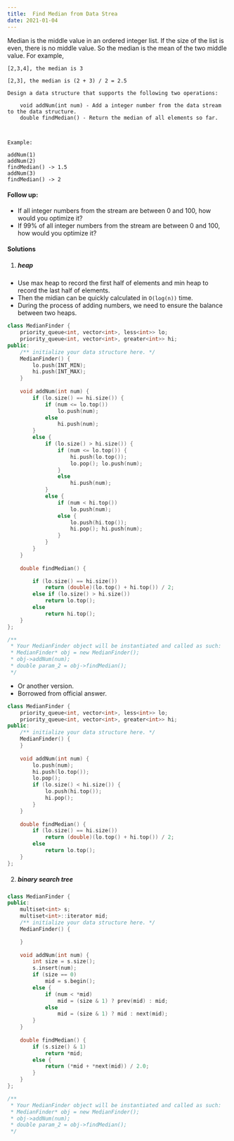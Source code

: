 ```yaml
---
title:  Find Median from Data Strea
date: 2021-01-04
---
```

Median is the middle value in an ordered integer list. If the size of the list is even, there is no middle value. So the median is the mean of the two middle value.
For example,

```
[2,3,4], the median is 3

[2,3], the median is (2 + 3) / 2 = 2.5

Design a data structure that supports the following two operations:

    void addNum(int num) - Add a integer number from the data stream to the data structure.
    double findMedian() - Return the median of all elements so far.

 

Example:

addNum(1)
addNum(2)
findMedian() -> 1.5
addNum(3) 
findMedian() -> 2
```
 

#### Follow up:

-    If all integer numbers from the stream are between 0 and 100, how would you optimize it?
-    If 99% of all integer numbers from the stream are between 0 and 100, how would you optimize it?


#### Solutions

1. ##### heap

- Use max heap to record the first half of elements and min heap to record the last half of elements.
- Then the midian can be quickly calculated in `O(log(n))` time.
- During the process of adding numbers, we need to ensure the balance between two heaps.

```cpp
class MedianFinder {
    priority_queue<int, vector<int>, less<int>> lo;
    priority_queue<int, vector<int>, greater<int>> hi;
public:
    /** initialize your data structure here. */
    MedianFinder() {
        lo.push(INT_MIN);
        hi.push(INT_MAX);
    }
    
    void addNum(int num) {
        if (lo.size() == hi.size()) {
            if (num <= lo.top())
                lo.push(num);
            else
                hi.push(num);
        }
        else {
            if (lo.size() > hi.size()) {
                if (num <= lo.top()) {
                    hi.push(lo.top());
                    lo.pop(); lo.push(num);
                }
                else
                    hi.push(num);
            }
            else {
                if (num < hi.top())
                    lo.push(num);
                else {
                    lo.push(hi.top());
                    hi.pop(); hi.push(num);
                }
            }
        }
    }
    
    double findMedian() {

        if (lo.size() == hi.size())
            return (double)(lo.top() + hi.top()) / 2;
        else if (lo.size() > hi.size())
            return lo.top();
        else
            return hi.top();
    }
};

/**
 * Your MedianFinder object will be instantiated and called as such:
 * MedianFinder* obj = new MedianFinder();
 * obj->addNum(num);
 * double param_2 = obj->findMedian();
 */
```


- Or another version.
- Borrowed from official answer.


```cpp
class MedianFinder {
    priority_queue<int, vector<int>, less<int>> lo;
    priority_queue<int, vector<int>, greater<int>> hi;
public:
    /** initialize your data structure here. */
    MedianFinder() {
    }
    
    void addNum(int num) {
        lo.push(num);
        hi.push(lo.top());
        lo.pop();
        if (lo.size() < hi.size()) {
            lo.push(hi.top());
            hi.pop();
        }
    }
    
    double findMedian() {
        if (lo.size() == hi.size())
            return (double)(lo.top() + hi.top()) / 2;
        else
            return lo.top();
    }
};
```


2. ##### binary search tree

```cpp
class MedianFinder {
public:
    multiset<int> s;
    multiset<int>::iterator mid;
    /** initialize your data structure here. */
    MedianFinder() {

    }
    
    void addNum(int num) {
        int size = s.size();
        s.insert(num);
        if (size == 0)
            mid = s.begin();
        else {
            if (num < *mid)
                mid = (size & 1) ? prev(mid) : mid;
            else
                mid = (size & 1) ? mid : next(mid);
        }
    }
    
    double findMedian() {
        if (s.size() & 1)
            return *mid;
        else {
            return (*mid + *next(mid)) / 2.0;
        }
    }
};

/**
 * Your MedianFinder object will be instantiated and called as such:
 * MedianFinder* obj = new MedianFinder();
 * obj->addNum(num);
 * double param_2 = obj->findMedian();
 */
```